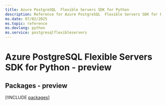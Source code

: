 ```yaml
---
title: Azure PostgreSQL  Flexible Servers SDK for Python
description: Reference for Azure PostgreSQL  Flexible Servers SDK for Python
ms.date: 07/02/2025
ms.topic: reference
ms.devlang: python
ms.service: postgresqlflexibleservers
---
```

# Azure PostgreSQL  Flexible Servers SDK for Python - preview
## Packages - preview
[!INCLUDE [packages](postgresql--flexible-servers-index.md)]